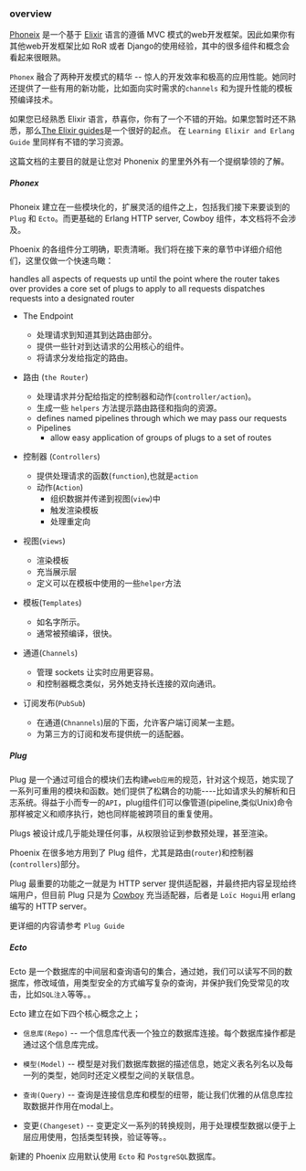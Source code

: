 ### overview

[Phoneix](http://www.phoenixframework.org/) 是一个基于 [Elixir](http://elixir-lang.org/) 语言的遵循 MVC 模式的web开发框架。因此如果你有其他web开发框架比如 RoR 或者 Django的使用经验，其中的很多组件和概念会看起来很眼熟。

`Phonex` 融合了两种开发模式的精华 -- 惊人的开发效率和极高的应用性能。她同时还提供了一些有用的新功能，比如面向实时需求的`channels` 和为提升性能的模板预编译技术。

如果您已经熟悉 Elixir 语言，恭喜你，你有了一个不错的开始。如果您暂时还不熟悉，那么[The Elixir guides](http://elixir-lang.org/getting-started/introduction.html)是一个很好的起点。 在 `Learning Elixir and Erlang Guide` 里同样有不错的学习资源。

这篇文档的主要目的就是让您对 Phonenix 的里里外外有一个提纲挚领的了解。

##### Phonex
Phoneix 建立在一些模块化的，扩展灵活的组件之上，包括我们接下来要谈到的 `Plug` 和 `Ecto`。而更基础的 Erlang HTTP server, Cowboy 组件，本文档将不会涉及。

Phoenix 的各组件分工明确，职责清晰。我们将在接下来的章节中详细介绍他们，这里仅做一个快速鸟瞰：


handles all aspects of requests up until the point where the router takes over
provides a core set of plugs to apply to all requests
dispatches requests into a designated router

* The Endpoint
    *  处理请求到知道其到达路由部分。
    *  提供一些针对到达请求的公用核心的组件。
    *  将请求分发给指定的路由。

* 路由 (`the Router`)
    *  处理请求并分配给指定的控制器和动作(`controller/action`)。
    *  生成一些 `helpers` 方法提示路由路径和指向的资源。
    *  defines named pipelines through which we may pass our requests
    *  Pipelines
       * allow easy application of groups of plugs to a set of routes

* 控制器 (`Controllers`)
    *  提供处理请求的函数(`function`),也就是`action`
    *  动作(`Action`)
       *  组织数据并传递到视图(`view`)中
       *  触发渲染模板
       *  处理重定向

* 视图(`views`)
   * 渲染模板
   * 充当展示层
   * 定义可以在模板中使用的一些`helper`方法

* 模板(`Templates`)
   * 如名字所示。
   * 通常被预编译，很快。

* 通道(`Channels`)
   * 管理 sockets 让实时应用更容易。
   * 和控制器概念类似，另外她支持长连接的双向通讯。

* 订阅发布(`PubSub`)
   * 在通道(`Chnannels`)层的下面，允许客户端订阅某一主题。
   * 为第三方的订阅和发布提供统一的适配器。

##### Plug

Plug 是一个通过可组合的模块们去构建`web应用`的规范，针对这个规范，她实现了一系列可重用的模块和函数。她们提供了松耦合的功能----比如请求头的解析和日志系统。得益于小而专一的`API`，plug组件们可以像管道(pipeline,类似Unix)命令那样被定义和顺序执行，她也同样能被跨项目的重复使用。

Plugs 被设计成几乎能处理任何事，从权限验证到参数预处理，甚至渲染。

Phoenix 在很多地方用到了 Plug 组件，尤其是路由(`router`)和控制器(`controllers`)部分。

Plug 最重要的功能之一就是为 HTTP server 提供适配器，并最终把内容呈现给终端用户，但目前 Plug 只是为 [Cowboy](https://github.com/ninenines/cowboy) 充当适配器，后者是 `Loïc Hogui`用 erlang 编写的 HTTP server。

更详细的内容请参考 `Plug Guide`

##### Ecto

Ecto 是一个数据库的中间层和查询语句的集合，通过她，我们可以读写不同的数据库，修改域值，用类型安全的方式编写复杂的查询，并保护我们免受常见的攻击，比如`SQL注入`等等。。

Ecto 建立在如下四个核心概念之上；
  * `信息库(Repo)` --  一个信息库代表一个独立的数据库连接。每个数据库操作都是通过这个信息库完成。

  * `模型(Model)` -- 模型是对我们数据库数据的描述信息，她定义表名列名以及每一列的类型，她同时还定义模型之间的关联信息。

  * `查询(Query)` -- 查询是连接信息库和模型的纽带，能让我们优雅的从信息库拉取数据并作用在modal上。

  * 变更`(Changeset)` -- 变更定义一系列的转换规则，用于处理模型数据以便于上层应用使用，包括类型转换，验证等等。。

新建的 Phoenix 应用默认使用 `Ecto` 和 `PostgreSQL`数据库。
